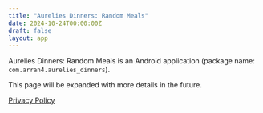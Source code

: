 ```yaml
---
title: "Aurelies Dinners: Random Meals"
date: 2024-10-24T00:00:00Z
draft: false
layout: app
---
```


Aurelies Dinners: Random Meals is an Android application (package name: `com.arran4.aurelies_dinners`).

This page will be expanded with more details in the future.

[Privacy Policy](privacy-policy/)

